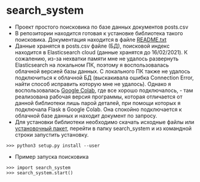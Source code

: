 # search_system

- Проект простого поисковика по базе данных документов posts.csv
- В репозитории находится готовая к установке библиотека такого поисковика. Документация находится в файле [README.txt](https://github.com/AnnaZhuravleva/search_system_project/blob/main/README.txt)
- Данные хранятся в posts.csv файле (БД), поисковой индекс находится в Elasticsearch cloud (данные хранятся до 16/02/2021). К сожалению, из-за нехватки памяти мне не удалось развернуть Elasticsearch на локальном ПК, поэтому я воспользовалась облачной версией базы данных. С локального ПК также не удалось подключиться к облачной БД (выскакивала ошибка Connection Error, найти способ исправить которую мне не удалось). Однако я воспользовалась [Google Colab](https://colab.research.google.com/drive/1E0yF11tYLqNP1YKX2qmGFZqQHjb5_Qgd?usp=sharing), где все хорошо подключалось, - там реализована рабочая версия программы, которая отличается от данной библиотеки лишь парой деталей, при помощи которых я подключала Flask в Google Colab. Она спокойно подключается к облачной базе данных и находит документ по запросу.
- Для установки библиотеки необходимо скачать исходные файлы или [установочный пакет](https://github.com/AnnaZhuravleva/search_system_project/blob/main/dist/search_system-1.0.tar.gz), перейти в папку search_system и из командной строки запустить установку. 
```
>>> python3 setup.py install --user
```
- Пример запуска поисковика
```
>>> import search_system
>>> search_system.start()
```
